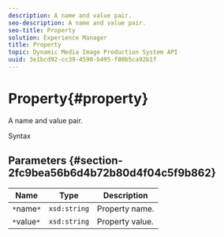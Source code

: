```yaml
---
description: A name and value pair.
seo-description: A name and value pair.
seo-title: Property
solution: Experience Manager
title: Property
topic: Dynamic Media Image Production System API
uuid: 3e1bcd92-cc39-4590-b495-f80b5ca92b1f
---
```


# Property{#property}

A name and value pair.

 Syntax 

## Parameters {#section-2fc9bea56b6d4b72b80d4f04c5f9b862}

|  Name  | Type  | Description  |
|---|---|---|
|  `*`name`*`  | `xsd:string`  | Property name.  |
|  `*`value`*`  | `xsd:string`  | Property value.  |


